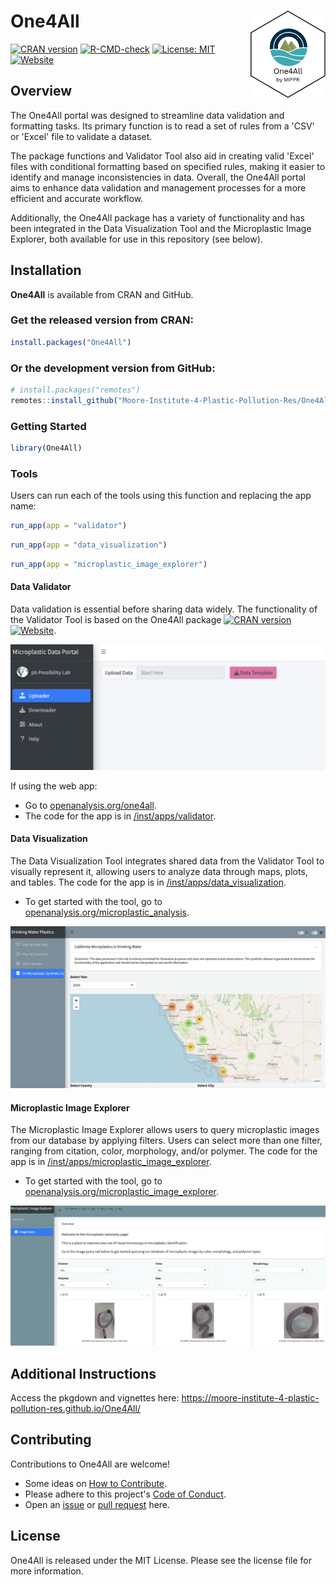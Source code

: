 # **One4All** <a href="https://moore-institute-4-plastic-pollution-res.github.io/One4All/"><img src="man/figures/One4All.png" alt="One4All logo" align="right" style="height: 140px;"/></a>

<!-- badges: start -->
[![CRAN version](https://www.r-pkg.org/badges/version/One4All)](https://CRAN.R-project.org/package=One4All)
[![R-CMD-check](https://github.com/Moore-Institute-4-Plastic-Pollution-Res/One4All/actions/workflows/R-CMD-check.yaml/badge.svg)](https://github.com/Moore-Institute-4-Plastic-Pollution-Res/One4All/actions/workflows/R-CMD-check.yaml)
[![License: MIT](https://img.shields.io/badge/License-MIT-lightblue
)](https://opensource.org/license/mit)
[![Website](https://img.shields.io/badge/web-openanalysis.org-white)](https://openanalysis.org/microplastic_data_portal/)
<!-- badges: end -->

## Overview
The One4All portal was designed to streamline data validation and formatting tasks. Its primary function is to read a set of rules from a 'CSV' or 'Excel' file to validate a dataset.

The package functions and Validator Tool also aid in creating valid 'Excel' files with conditional formatting based on specified rules, making it easier to identify and manage inconsistencies in data. Overall, the One4All portal aims to enhance data validation and management processes for a more efficient and accurate workflow.

Additionally, the One4All package has a variety of functionality and has been integrated in the Data Visualization Tool and the Microplastic Image Explorer, both available for use in this repository (see below).

## Installation

**One4All** is available from CRAN and GitHub.

### Get the released version from CRAN:
```r
install.packages("One4All")
```

### Or the development version from GitHub:
``` r
# install.packages("remotes")
remotes::install_github("Moore-Institute-4-Plastic-Pollution-Res/One4All")
```

### Getting Started
```r
library(One4All)
```

### Tools

Users can run each of the tools using this function and replacing the app name:
```r
run_app(app = "validator")
```
```r
run_app(app = "data_visualization")
```
```r
run_app(app = "microplastic_image_explorer")
```

#### Data Validator
Data validation is essential before sharing data widely. The functionality of the Validator Tool is based on the One4All package [![CRAN version](https://www.r-pkg.org/badges/version/One4All)](https://CRAN.R-project.org/package=One4All) [![Website](https://img.shields.io/badge/web-openanalysis.org-white)](https://openanalysis.org/one4all).

![](man/figures/validatorimage.png)

If using the web app:

- Go to [openanalysis.org/one4all](https://openanalysis.org/microplastic_data_portal/).
- The code for the app is in [/inst/apps/validator](https://github.com/Moore-Institute-4-Plastic-Pollution-Res/One4All/tree/main/inst/apps/validator).

#### Data Visualization
The Data Visualization Tool integrates shared data from the Validator Tool to visually represent it, allowing users to analyze data through maps, plots, and tables.
The code for the app is in [/inst/apps/data_visualization](https://github.com/Moore-Institute-4-Plastic-Pollution-Res/One4All/tree/main/inst/apps/data_visualization).

- To get started with the tool, go to [openanalysis.org/microplastic_analysis](https://openanalysis.org/microplastic_analysis/). 

![](man/figures/datavisualization.png)

#### Microplastic Image Explorer
The Microplastic Image Explorer allows users to query microplastic images from our database by applying filters. Users can select more than one filter, ranging from citation, color, morphology, and/or polymer.
The code for the app is in [/inst/apps/microplastic_image_explorer](https://github.com/Moore-Institute-4-Plastic-Pollution-Res/One4All/tree/main/inst/apps/microplastic_image_explorer).

- To get started with the tool, go to [openanalysis.org/microplastic_image_explorer](https://openanalysis.org/microplastic_image_explorer/). 

![](man/figures/imageexplorer.png)

## Additional Instructions

Access the pkgdown and vignettes here: https://moore-institute-4-plastic-pollution-res.github.io/One4All/ 

## Contributing

Contributions to One4All are welcome!

- Some ideas on [How to Contribute](https://opensource.guide/how-to-contribute/).
- Please adhere to this project's [Code of Conduct](https://www.contributor-covenant.org/version/2/1/code_of_conduct/).
- Open an [issue](https://github.com/Moore-Institute-4-Plastic-Pollution-Res/One4All/issues) or [pull request](https://github.com/Moore-Institute-4-Plastic-Pollution-Res/One4All/pulls) here.

## License

One4All is released under the MIT License. Please see the license file for more information. 
